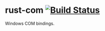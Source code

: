 # rust-com [![Build Status](https://travis-ci.org/miot/rust-com.svg)](https://travis-ci.org/miot/rust-com)
Windows COM bindings.
